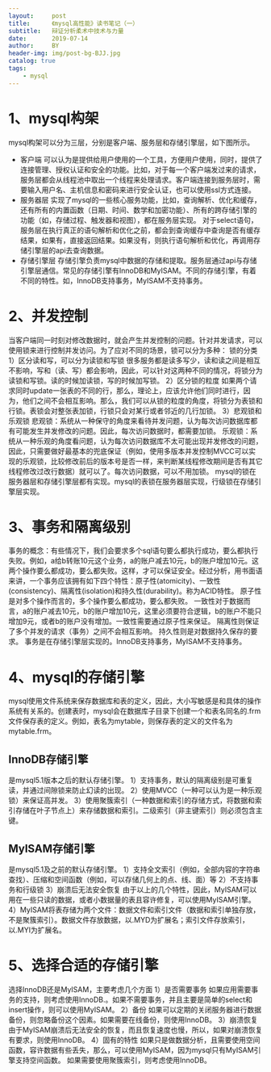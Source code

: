 ```yaml
---
layout:     post
title:      《mysql高性能》读书笔记（一）
subtitle:   辩证分析柔术中技术与力量
date:       2019-07-14
author:     BY
header-img: img/post-bg-BJJ.jpg
catalog: true
tags:
    - mysql
---
```



# 1、mysql构架
mysql构架可以分为三层，分别是客户端、服务层和存储引擎层，如下图所示。

- 客户端
可以认为是提供给用户使用的一个工具，方便用户使用，同时，提供了连接管理、授权认证和安全的功能。比如，对于每一个客户端发过来的请求，服务层都会从线程池中取出一个线程来处理请求。客户端连接到服务层时，需要输入用户名、主机信息和密码来进行安全认证，也可以使用ssl方式连接。
- 服务器层
实现了mysql的一些核心服务功能，比如，查询解析、优化和缓存，还有所有的内置函数（日期、时间、数学和加密功能）、所有的跨存储引擎的功能（如，存储过程、触发器和视图），都在服务层实现。
对于select语句，服务层在执行真正的语句解析和优化之前，都会到查询缓存中查询是否有缓存结果，如果有，直接返回结果。如果没有，则执行语句解析和优化，再调用存储引擎层的api去查询数据。
- 存储引擎层
存储引擎负责mysql中数据的存储和提取。服务层通过api与存储引擎层通信。常见的存储引擎有InnoDB和MyISAM。不同的存储引擎，有着不同的特性。如，InnoDB支持事务，MyISAM不支持事务。
# 2、并发控制
当客户端同一时刻对修改数据时，就会产生并发控制的问题。针对并发请求，可以使用锁来进行控制并发访问。为了应对不同的场景，锁可以分为多种：
锁的分类
1）区分读和写，可以分为读锁和写锁
很多服务都是读多写少，读和读之间是相互不影响，写和（读、写）都会影响，因此，可以针对这两种不同的情况，将锁分为读锁和写锁。读的时候加读锁，写的时候加写锁。
2）区分锁的粒度
如果两个请求同时update一张表的不同的行，那么，理论上，应该允许他们同时进行，因为，他们之间不会相互影响。那么，我们可以从锁的粒度的角度，将锁分为表锁和行锁。表锁会对整张表加锁，行锁只会对某行或者邻近的几行加锁。
3）悲观锁和乐观锁
悲观锁：系统从一种保守的角度来看待并发问题，认为每次访问数据库都有可能发生并发修改的问题。因此，每次访问数据时，都需要加锁。
乐观锁：系统从一种乐观的角度看问题，认为每次访问数据库不太可能出现并发修改的问题，因此，只需要做好最基本的兜底保证（例如，使用多版本并发控制MVCC可以实现的乐观锁，比较修改前后的版本号是否一样，来判断某线程修改期间是否有其它线程修改过改行数据）就可以了。每次访问数据，可以不用加锁。
mysql的锁在服务器层和存储引擎层都有实现。mysql的表锁在服务器层实现，行级锁在存储引擎层实现。
# 3、事务和隔离级别
事务的概念：有些情况下，我们会要求多个sql语句要么都执行成功，要么都执行失败。例如，a给b转账10元这个业务，a的账户减去10元，b的账户增加10元。这两个操作要么都成功，要么都失败。这样，才可以保证安全。经过分析，用书面语来讲，一个事务应该拥有如下四个特性：原子性(atomicity)、一致性(consistency)、隔离性(isolation)和持久性(durability)。称为ACID特性。
原子性是对多个操作而言的，多个操作要么都成功，要么都失败。
一致性对于数据而言，a的账户减去10元，b的账户增加10元，这里必须要符合逻辑，b的账户不能只增加9元，或者b的账户没有增加。一致性需要通过原子性来保证。
隔离性则保证了多个并发的请求（事务）之间不会相互影响。
持久性则是对数据持久保存的要求。
事务是在存储引擎层实现的。InnoDB支持事务，MyISAM不支持事务。
# 4、mysql的存储引擎
mysql使用文件系统来保存数据库和表的定义，因此，大小写敏感是和具体的操作系统有关系的。创建表时，mysql会在数据库子目录下创建一个和表名同名的.frm文件保存表的定义。例如，表名为mytable，则保存表的定义的文件名为mytable.frm。
## InnoDB存储引擎
是mysql5.1版本之后的默认存储引擎。
1）支持事务，默认的隔离级别是可重复读，并通过间隙锁来防止幻读的出现。
2）使用MVCC（一种可以认为是一种乐观锁）来保证高并发。
3）使用聚簇索引（一种数据和索引的存储方式，将数据和索引存储在叶子节点上）来存储数据和索引。二级索引（非主键索引）则必须包含主键。
## MyISAM存储引擎
是mysql5.1及之前的默认存储引擎。
1）支持全文索引（例如，全部内容的字符串查找）、压缩和空间函数（例如，可以存储几何上的点、线、面）等
2）不支持事务和行级锁
3）崩溃后无法安全恢复
由于以上的几个特性，因此，MyISAM可以用在一些只读的数据，或者小数据量的表且容许修复，可以使用MyISAM引擎。
4）MyISAM将表存储为两个文件：数据文件和索引文件（数据和索引单独存放，不是聚簇索引）。数据文件存放数据，以.MYD为扩展名；索引文件存放索引，以.MYI为扩展名。
# 5、选择合适的存储引擎
选择InnoDB还是MyISAM，主要考虑几个方面
1）是否需要事务
如果应用需要事务的支持，则考虑使用InnoDB.。如果不需要事务，并且主要是简单的select和insert操作，则可以使用MyISAM。
2）备份
如果可以定期的关闭服务器进行数据备份，则忽略备份这个因素。如果需要在线备份，则使用InnoDB。
3）崩溃恢复
由于MyISAM崩溃后无法安全的恢复，而且恢复速度也慢，所以，如果对崩溃恢复有要求，则使用InnoDB。
4）固有的特性
如果只是做数据分析，且需要使用空间函数，容许数据有些丢失，那么，可以使用MyISAM，因为mysql只有MyISAM引擎支持空间函数。
如果需要使用聚簇索引，则考虑使用InnoDB。

